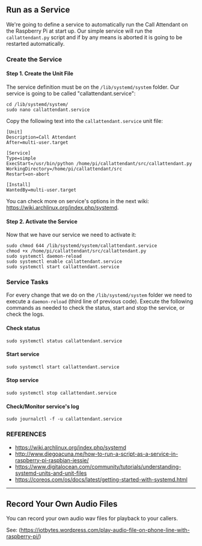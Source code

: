 ## Run as a Service
We're going to define a service to automatically run the Call Attendant on the Raspberry Pi at start up. Our simple service will run the `callattendant.py` script and if by any means is aborted it is going to be restarted automatically. 

### Create the Service

####  Step 1. Create the Unit File
The service definition must be on the `/lib/systemd/system` folder. Our service is going to be called "callattendant.service":

```Shell
cd /lib/systemd/system/
sudo nano callattendant.service
```

Copy the following text into the `callattendant.service` unit file:

```text
[Unit]
Description=Call Attendant
After=multi-user.target

[Service]
Type=simple
ExecStart=/usr/bin/python /home/pi/callattendant/src/callattendant.py
WorkingDirectory=/home/pi/callattendant/src
Restart=on-abort

[Install]
WantedBy=multi-user.target
```
You can check more on service's options in the next wiki: https://wiki.archlinux.org/index.php/systemd.

#### Step 2. Activate the Service
Now that we have our service we need to activate it:

```Shell
sudo chmod 644 /lib/systemd/system/callattendant.service
chmod +x /home/pi/callattendant/src/callattendant.py
sudo systemctl daemon-reload
sudo systemctl enable callattendant.service
sudo systemctl start callattendant.service
```

### Service Tasks
For every change that we do on the `/lib/systemd/system` folder we need to execute a `daemon-reload` (third line of previous code). Execute the following commands as needed to check the status, start and stop the service, or check the logs.

#### Check status
`sudo systemctl status callattendant.service`

#### Start service
`sudo systemctl start callattendant.service`

#### Stop service
`sudo systemctl stop callattendant.service`

#### Check/Monitor service's log
`sudo journalctl -f -u callattendant.service`

### REFERENCES
- https://wiki.archlinux.org/index.php/systemd
- http://www.diegoacuna.me/how-to-run-a-script-as-a-service-in-raspberry-pi-raspbian-jessie/
- https://www.digitalocean.com/community/tutorials/understanding-systemd-units-and-unit-files
- https://coreos.com/os/docs/latest/getting-started-with-systemd.html

***
## Record Your Own Audio Files
You can record your own audio wav files for playback to your callers.

See: (https://iotbytes.wordpress.com/play-audio-file-on-phone-line-with-raspberry-pi/)
